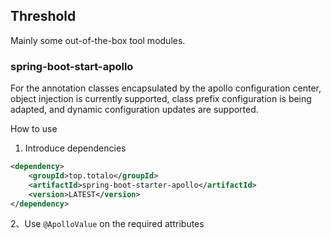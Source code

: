 ## Threshold

Mainly some out-of-the-box tool modules.

### spring-boot-start-apollo

For the annotation classes encapsulated by the apollo configuration center, object injection is currently supported, class prefix configuration is being adapted, and dynamic configuration updates are supported.

How to use

1. Introduce dependencies
```xml
<dependency>
    <groupId>top.totalo</groupId>
    <artifactId>spring-boot-starter-apollo</artifactId>
    <version>LATEST</version>
</dependency>
```

2、Use `@ApolloValue` on the required attributes

